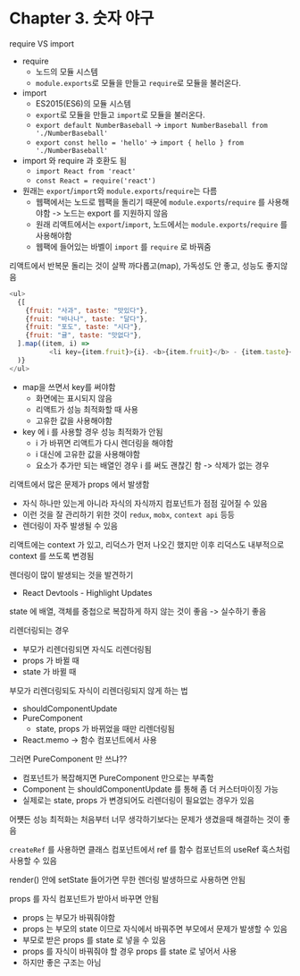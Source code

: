 # Chapter 3. 숫자 야구

require VS import

- require
  - 노드의 모듈 시스템
  - `module.exports`로 모듈을 만들고 `require`로 모듈을 불러온다.
- import
  - ES2015(ES6)의 모듈 시스템
  - `export`로 모듈을 만들고 `import`로 모듈을 불러온다.
  - `export default NumberBaseball` -> `import NumberBaseball from './NumberBaseball'`
  - `export const hello = 'hello'` -> `import { hello } from './NumberBaseball'`
- import 와 require 과 호환도 됨
  - `import React from 'react'`
  - `const React = require('react')`
- 원래는 `export`/`import`와 `module.exports`/`require`는 다름
  - 웹팩에서는 노드로 웹팩을 돌리기 때문에 `module.exports`/`require` 를 사용해야함 -> 노드는 export 를 지원하지 않음
  - 원래 리액트에서는 `export`/`import`, 노드에서는 `module.exports`/`require` 를 사용해야함
  - 웹팩에 들어있는 바벨이 `import` 를 `require` 로 바꿔줌

리액트에서 반복문 돌리는 것이 살짝 까다롭고(map), 가독성도 안 좋고, 성능도 좋지않음

```js
<ul>
  {[
    {fruit: "사과", taste: "맛있다"},
    {fruit: "바나나", taste: "달다"},
    {fruit: "포도", taste: "시다"},
    {fruit: "귤", taste: "맛없다"},
  ].map((item, i) =>
          <li key={item.fruit}>{i}. <b>{item.fruit}</b> - {item.taste}</li>
  )}
</ul>
```

- map을 쓰면서 key를 써야함
  - 화면에는 표시되지 않음
  - 리액트가 성능 최적화할 때 사용
  - 고유한 값을 사용해야함
- key 에 i 를 사용할 경우 성능 최적화가 안됨
  - i 가 바뀌면 리액트가 다시 렌더링을 해야함
  - i 대신에 고유한 값을 사용해야함
  - 요소가 추가만 되는 배열인 경우 i 를 써도 괜찮긴 함 -> 삭제가 없는 경우

리액트에서 많은 문제가 props 에서 발생함

- 자식 하나만 있는게 아니라 자식의 자식까지 컴포넌트가 점점 깊어질 수 있음
- 이런 것을 잘 관리하기 위한 것이 `redux`, `mobx`, `context api` 등등
- 렌더링이 자주 발생될 수 있음

리액트에는 context 가 있고, 리덕스가 먼저 나오긴 했지만 이후 리덕스도 내부적으로 context 를 쓰도록 변경됨

렌더링이 많이 발생되는 것을 발견하기

- React Devtools - Highlight Updates

state 에 배열, 객체를 중첩으로 복잡하게 하지 않는 것이 좋음 -> 실수하기 좋음

리렌더링되는 경우

- 부모가 리렌더링되면 자식도 리렌더링됨
- props 가 바뀔 때
- state 가 바뀔 때

부모가 리렌더링되도 자식이 리렌더링되지 않게 하는 법

- shouldComponentUpdate
- PureComponent
  - state, props 가 바뀌었을 때만 리렌더링됨
- React.memo -> 함수 컴포넌트에서 사용

그러면 PureComponent 만 쓰냐??

- 컴포넌트가 복잡해지면 PureComponent 만으로는 부족함
- Component 는 shouldComponentUpdate 를 통해 좀 더 커스터마이징 가능
- 실제로는 state, props 가 변경되어도 리렌더링이 필요없는 경우가 있음

어쩃든 성능 최적화는 처음부터 너무 생각하기보다는 문제가 생겼을때 해결하는 것이 좋음

`createRef` 를 사용하면 클래스 컴포넌트에서 ref 를 함수 컴포넌트의 useRef 훅스처럼 사용할 수 있음

render() 안에 setState 들어가면 무한 렌더링 발생하므로 사용하면 안됨

props 를 자식 컴포넌트가 받아서 바꾸면 안됨

- props 는 부모가 바꿔줘야함
- props 는 부모의 state 이므로 자식에서 바꿔주면 부모에서 문제가 발생할 수 있음
- 부모로 받은 props 를 state 로 넣을 수 있음
- props 를 자식이 바꿔줘야 할 경우 props 를 state 로 넣어서 사용
- 하지만 좋은 구조는 아님